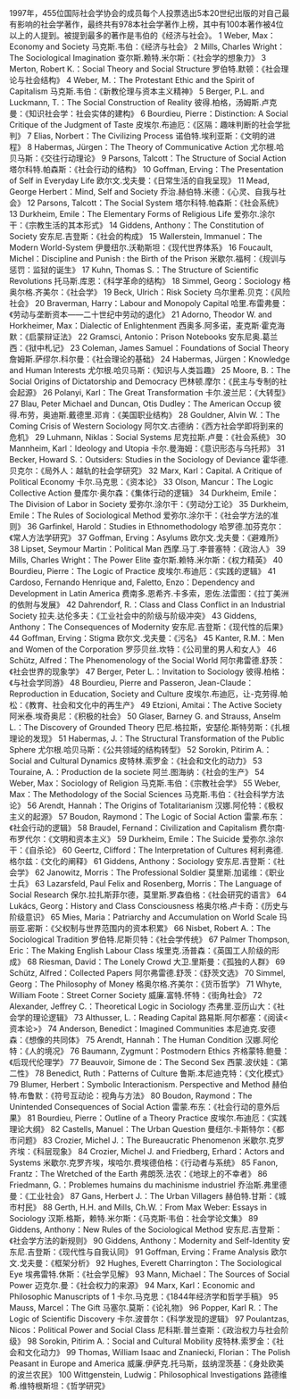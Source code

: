 1997年，455位国际社会学协会的成员每个人投票选出5本20世纪出版的对自己最有影响的社会学著作，最终共有978本社会学著作上榜，其中有100本著作被4位以上的人提到。被提到最多的著作是韦伯的《经济与社会》。
1
Weber, Max：Economy and Society
马克斯.韦伯：《经济与社会》
2
Mills, Charles Wright：The Sociological Imagination
查尔斯.赖特.米尔斯：《社会学的想象力》
3
Merton, Robert K.：Social Theory and Social Structure
罗伯特.默顿：《社会理论与社会结构》
4
Weber, M.：The Protestant Ethic and the Spirit of Capitalism
马克斯.韦伯：《新教伦理与资本主义精神》
5
Berger, P.L. and Luckmann, T.：The Social Construction of Reality
彼得.柏格，汤姆斯.卢克曼：《知识社会学：社会实体的建构》
6
Bourdieu, Pierre：Distinction: A Social Critique of the Judgment of Taste
皮埃尔.布迪厄：《区隔：趣味判断的社会学批判》
7
Elias, Norbert：The Civilizing Process
诺伯特.埃利亚斯：《文明的进程》
8
Habermas, Jürgen：The Theory of Communicative Action
尤尔根.哈贝马斯：《交往行动理论》
9
Parsons, Talcott：The Structure of Social Action
塔尔科特.帕森斯：《社会行动的结构》
10
Goffman, Erving：The Presentation of Self in Everyday Life
欧尔文.戈夫曼：《日常生活的自我呈现》
11
Mead, George Herbert：Mind, Self and Society
乔治.赫伯特.米德：《心灵、自我与社会》
12
Parsons, Talcott：The Social System
塔尔科特.帕森斯：《社会系统》
13
Durkheim, Emile：The Elementary Forms of Religious Life
爱弥尔.涂尔干：《宗教生活的其本形式》
14
Giddens, Anthony：The Constitution of Society
安东尼.吉登斯：《社会的构成》
15
Wallerstein, Immanuel：The Modern World-System
伊曼纽尔.沃勒斯坦：《现代世界体系》
16
Foucault, Michel：Discipline and Punish : the Birth of the Prison
米歇尔.福柯：《规训与惩罚：监狱的诞生》
17
Kuhn, Thomas S.：The Structure of Scientific Revolutions
托马斯.库恩：《科学革命的结构》
18
Simmel, Georg：Sociology
格奥尔格.齐美尔：《社会学》
19
Beck, Ulrich：Risk Society
乌尔里希.贝克：《风险社会》
20
Braverman, Harry：Labour and Monopoly Capital
哈里.布雷弗曼：《劳动与垄断资本——二十世纪中劳动的退化》
21
Adorno, Theodor W. and Horkheimer, Max：Dialectic of Enlightenment
西奥多.阿多诺，麦克斯·霍克海默：《启蒙辩证法》
22
Gramsci, Antonio：Prison Notebooks
安东尼奥.葛兰西：《狱中札记》
23
Coleman, James Samuel：Foundations of Social Theory
詹姆斯.萨缪尔.科尔曼：《社会理论的基础》
24
Habermas, Jürgen：Knowledge and Human Interests
尤尔根.哈贝马斯：《知识与人类旨趣》
25
Moore, B.：The Social Origins of Dictatorship and Democracy
巴林顿.摩尔：《民主与专制的社会起源》
26
Polanyi, Karl：The Great Transformation
卡尔.波兰尼：《大转型》
27
Blau, Peter Michael and Duncan, Otis Dudley：The American Occup
彼得.布劳，奥迪斯.戴德里.邓肯：《美国职业结构》
28
Gouldner, Alvin W.：The Coming Crisis of Western Sociology
阿尔文.古德纳：《西方社会学即将到来的危机》
29
Luhmann, Niklas：Social Systems
尼克拉斯.卢曼：《社会系统》
30
Mannheim, Karl：Ideology and Utopia
卡尔.曼海姆：《意识形态与乌托邦》
31
Becker, Howard S.：Outsiders: Studies in the Sociology of Deviance
霍华德.贝克尔：《局外人：越轨的社会学研究》
32
Marx, Karl：Capital. A Critique of Political Economy
卡尔.马克思：《资本论》
33
Olson, Mancur：The Logic Collective Action
曼库尔·奥尔森：《集体行动的逻辑》
34
Durkheim, Emile：The Division of Labor in Society
爱弥尔.涂尔干：《劳动分工论》
35
Durkheim, Emile：The Rules of Sociological Method
爱弥尔.涂尔干：《社会学方法的准则》
36
Garfinkel, Harold：Studies in Ethnomethodology
哈罗德.加芬克尔：《常人方法学研究》
37
Goffman, Erving：Asylums
欧尔文.戈夫曼：《避难所》
38
Lipset, Seymour Martin：Political Man
西摩.马丁.李普塞特：《政治人》
39
Mills, Charles Wright：The Power Elite
查尔斯.赖特.米尔斯：《权力精英》
40
Bourdieu, Pierre：The Logic of Practice
皮埃尔.布迪厄：《实践的逻辑》
41
Cardoso, Fernando Henrique and, Faletto, Enzo：Dependency and Development in Latin America
费南多.恩希齐.卡多索，恩佐.法雷图：《拉丁美洲的依附与发展》
42
Dahrendorf, R.：Class and Class Conflict in an Industrial Society
拉夫.达伦多夫：《工业社会中的阶级与阶级冲突》
43
Giddens, Anthony：The Consequences of Modernity
安东尼.吉登斯：《现代性的后果》
44
Goffman, Erving：Stigma
欧尔文.戈夫曼：《污名》
45
Kanter, R.M.：Men and Women of the Corporation
罗莎贝丝.坎特：《公司里的男人和女人》
46
Schütz, Alfred：The Phenomenology of the Social World
阿尔弗雷德.舒茨：《社会世界的现象学》
47
Berger, Peter L.：Invitation to Sociology
彼得.柏格：《与社会学同游》
48
Bourdieu, Pierre and Passeron, Jean-Claude：Reproduction in Education, Society and Culture
皮埃尔.布迪厄，让-克劳得.帕松：《教育、社会和文化中的再生产》
49
Etzioni, Amitai：The Active Society
阿米泰.埃奇奥尼：《积极的社会》
50
Glaser, Barney G. and Strauss, Anselm L.：The Discovery of Grounded Theory
巴尼.格拉斯，安瑟伦.斯特劳斯：《扎根理论的发现》
51
Habermas, J.：The Structural Transformation of the Public Sphere
尤尔根.哈贝马斯：《公共领域的结构转型》
52
Sorokin, Pitirim A.：Social and Cultural Dynamics
皮特林.索罗金：《社会和文化的动力》
53
Touraine, A.：Production de la societe
阿兰.图海纳：《社会的生产》
54
Weber, Max：Sociology of Religion
马克斯.韦伯：《宗教社会学》
55
Weber, Max：The Methodology of the Social Sciences
马克斯.韦伯：《社会科学方法论》
56
Arendt, Hannah：The Origins of Totalitarianism
汉娜.阿伦特：《极权主义的起源》
57
Boudon, Raymond：The Logic of Social Action
雷蒙.布东：《社会行动的逻辑》
58
Braudel, Fernand：Civilization and Capitalism
费尔南·布罗代尔：《文明和资本主义》
59
Durkheim, Emile：The Suicide
爱弥尔.涂尔干：《自杀论》
60
Geertz, Clifford：The Interpretation of Cultures
柯利弗德.格尔兹：《文化的阐释》
61
Giddens, Anthony：Sociology
安东尼.吉登斯：《社会学》
62
Janowitz, Morris：The Professional Soldier
莫里斯.加诺维：《职业士兵》
63
Lazarsfeld, Paul Felix and Rosenberg, Morris：The Language of Social Research
保尔.拉扎斯菲尔德，莫里斯.罗森伯格：《社会研究的语言》
64
Lukács, Georg：History and Class Consciousness
格奥尔格.卢卡奇：《历史与阶级意识》
65
Mies, Maria：Patriarchy and Accumulation on World Scale
玛丽亚.密斯：《父权制与世界范围内的资本积累》
66
Nisbet, Robert A.：The Sociological Tradition
罗伯特.尼斯贝特：《社会学传统》
67
Palmer Thompson, Eric：The Making English Labour Class
埃里克.汤普森：《英国工人阶级的形成》
68
Riesman, David：The Lonely Crowd
大卫.里斯曼：《孤独的人群》
69
Schütz, Alfred：Collected Papers
阿尔弗雷德.舒茨：《舒茨文选》
70
Simmel, Georg：The Philosophy of Money
格奥尔格.齐美尔：《货币哲学》
71
Whyte, William Foote：Street Corner Society
威廉.富特.怀特：《街角社会》
72
Alexander, Jeffrey C.：Theoretical Logic in Sociology
杰弗里.亚历山大：《社会学的理论逻辑》
73
Althusser, L.：Reading Capital
路易斯.阿尔都塞：《阅读<资本论>》
74
Anderson, Benedict：Imagined Communities
本尼迪克.安德森：《想像的共同体》
75
Arendt, Hannah：The Human Condition
汉娜.阿伦特：《人的境况》
76
Baumann, Zygmunt：Postmodern Ethics
齐格蒙特.鲍曼：《后现代伦理学》
77
Beauvoir, Simone de：The Second Sex
西蒙.波伏娃：《第二性》
78
Benedict, Ruth：Patterns of Culture
鲁斯.本尼迪克特：《文化模式》
79
Blumer, Herbert：Symbolic Interactionism. Perspective and Method
赫伯特.布鲁默：《符号互动论：视角与方法》
80
Boudon, Raymond：The Unintended Consequences of Social Action
雷蒙.布东：《社会行动的意外后果》
81
Bourdieu, Pierre：Outline of a Theory Practice
皮埃尔.布迪厄：《实践理论大纲》
82
Castells, Manuel：The Urban Question
曼纽尔.卡斯特尔：《都市问题》
83
Crozier, Michel J.：The Bureaucratic Phenomenon
米歇尔.克罗齐埃：《科层现象》
84
Crozier, Michel J. and Friedberg, Erhard：Actors and Systems
米歇尔.克罗齐埃，埃哈尔.费埃德伯格：《行动者与系统》
85
Fanon, Frantz：The Wretched of the Earth
弗朗茨.法农：《地球上的不幸者》
86
Friedmann, G.：Problemes humains du machinisme industriel
乔治斯.弗里德曼：《工业社会》
87
Gans, Herbert J.：The Urban Villagers
赫伯特.甘斯：《城市村民》
88
Gerth, H.H. and Mills, Ch.W.：From Max Weber: Essays in Sociology
汉斯.格斯，赖特.米尔斯：《马克斯·韦伯：社会学论文集》
89
Giddens, Anthony：New Rules of the Sociological Method
安东尼.吉登斯：《社会学方法的新规则》
90
Giddens, Anthony：Modernity and Self-Identity
安东尼.吉登斯：《现代性与自我认同》
91
Goffman, Erving：Frame Analysis
欧尔文.戈夫曼：《框架分析》
92
Hughes, Everett Charrington：The Sociological Eye
埃弗雷特.休斯：《社会学见解》
93
Mann, Michael：The Sources of Social Power
迈克尔.曼：《社会权力的来源》
94
Marx, Karl：Economic and Philosophic Manuscripts of 1
卡尔.马克思：《1844年经济学和哲学手稿》
95
Mauss, Marcel：The Gift
马塞尔.莫斯：《论礼物》
96
Popper, Karl R.：The Logic of Scientific Discovery
卡尔.波普尔：《科学发现的逻辑》
97
Poulantzas, Nicos：Political Power and Social Class
尼科斯.普兰查斯：《政治权力与社会阶级》
98
Sorokin, Pitirim A.：Social and Cultural Mobility
皮特林.索罗金：《社会和文化动力》
99
Thomas, William Isaac and Znaniecki, Florian：The Polish Peasant in Europe and America
威廉.伊萨克.托马斯，兹纳涅茨基：《身处欧美的波兰农民》
100
Wittgenstein, Ludwig：Philosophical Investigations
路德维希.维特根斯坦：《哲学研究》